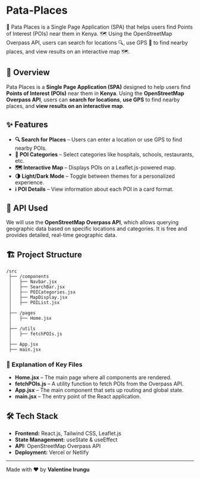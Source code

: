 # Pata-Places
🚀 Pata Places is a Single Page Application (SPA) that helps users find Points of Interest (POIs) near them in Kenya. 🗺️ Using the OpenStreetMap Overpass API, users can search for locations 🔍, use GPS 📍 to find nearby places, and view results on an interactive map 🗺️.

## 🚀 Overview
Pata Places is a **Single Page Application (SPA)** designed to help users find **Points of Interest (POIs)** near them in **Kenya**. Using the **OpenStreetMap Overpass API**, users can **search for locations**, **use GPS** to find nearby places, and **view results on an interactive map**.

## ✨ Features
- **🔍 Search for Places** – Users can enter a location or use GPS to find nearby POIs.
- **📌 POI Categories** – Select categories like hospitals, schools, restaurants, etc.
- **🗺️ Interactive Map** – Displays POIs on a Leaflet.js-powered map.
- **🌗 Light/Dark Mode** – Toggle between themes for a personalized experience.
- **ℹ️ POI Details** – View information about each POI in a card format.

## 🔗 API Used
We will use the **OpenStreetMap Overpass API**, which allows querying geographic data based on specific locations and categories. It is free and provides detailed, real-time geographic data.

## 🏗️ Project Structure
```
/src
 ├── /components
 │   ├── Navbar.jsx
 │   ├── SearchBar.jsx
 │   ├── POICategories.jsx
 │   ├── MapDisplay.jsx
 │   ├── POIList.jsx
 │
 ├── /pages
 │   ├── Home.jsx
 │
 ├── /utils
 │   ├── fetchPOIs.js
 │
 ├── App.jsx
 ├── main.jsx
```

### 📂 Explanation of Key Files
- **Home.jsx** – The main page where all components are rendered.
- **fetchPOIs.js** – A utility function to fetch POIs from the Overpass API.
- **App.jsx** – The main component that sets up routing and global state.
- **main.jsx** – The entry point of the React application.

## 🛠️ Tech Stack
- **Frontend:** React.js, Tailwind CSS, Leaflet.js
- **State Management:** useState & useEffect
- **API:** OpenStreetMap Overpass API
- **Deployment:** Vercel or Netlify

---
Made with ❤️ by **Valentine Irungu**
